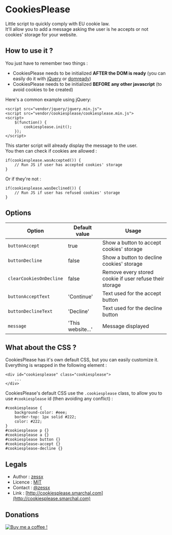 CookiesPlease
=============

Little script to quickly comply with EU cookie law.  
It'll allow you to add a message asking the user is he accepts or not cookies' storage for your website.

How to use it ?
---------------

You just have to remember two things :
 
 - CookiesPlease needs to be initialized **AFTER the DOM is ready** (you can easily do it with [jQuery](http://jquery.com/) or [domready](https://code.google.com/p/domready/))
 - CookiesPlease needs to be initialized **BEFORE any other javascript** (to avoid cookies to be created)

Here's a common example using jQuery:

    <script src="vendor/jquery/jquery.min.js">
    <script src="vendor/cookiesplease/cookiesplease.min.js">
    <script>
        $(function() {
            cookiesplease.init();
        });
    </script>

This starter script will already display the message to the user.  
You then can check if cookies are allowed :

    if(cookiesplease.wasAccepted()) {
        // Run JS if user has accepted cookies' storage
    } 

Or if they're not :

    if(cookiesplease.wasDeclined()) {
        // Run JS if user has refused cookies' storage
    } 

Options
-------

| Option                  | Default value                                                                                                                                                     | Usage                                                   |
|-------------------------|-------------------------------------------------------------------------------------------------------------------------------------------------------------------|---------------------------------------------------------|
| `buttonAccept`          | true                                                                                                                                                              | Show a button to accept cookies' storage                |
| `buttonDecline`         | false                                                                                                                                                             | Show a button to decline cookies' storage               |
| `clearCookiesOnDecline` | false                                                                                                                                                             | Remove every stored cookie if user refuse their storage |
| `buttonAcceptText`      | 'Continue'                                                                                                                                                        | Text used for the accept button                         |
| `buttonDeclineText`     | 'Decline'                                                                                                                                                         | Text used for the decline button                        |
| `message`               | 'This website...'           | Message displayed                                       |

What about the CSS ?
--------------------

CookiesPlease has it's own default CSS, but you can easily customize it. Everything is wrapped in the following element :

    <div id="cookiesplease" class="cookiesplease">
        ...
    </div>

CookiesPlease's default CSS use the `.cookiesplease` class, to allow you to use `#cookiesplease` id (then avoiding any conflict) :

<!-- language: lang-css -->

    #cookiesplease {
        background-color: #eee;
        border-top: 1px solid #222;
        color: #222;
    }
    #cookiesplease p {}
    #cookiesplease a {}
    #cookiesplease button {}
    #cookiesplease-accept {}
    #cookiesplease-decline {}

Legals
------
- Author : [zessx](https://github.com/zessx)
- Licence : [MIT](http://opensource.org/licenses/MIT) 
- Contact : [@zessx](https://twitter.com/zessx)
- Link  : [http://cookiesplease.smarchal.com](http://cookiesplease.smarchal.com)

Donations
---------

[![Buy me a coffee !](http://doc.smarchal.com/bmac)](https://www.paypal.com/cgi-bin/webscr?cmd=_donations&business=KTYWBM9HJMMSE&lc=FR&item_name=Buy%20a%20coffee%20to%20zessx%20%28Samuel%20Marchal%29&currency_code=EUR&bn=PP%2dDonationsBF%3abmac%3aNonHosted)
